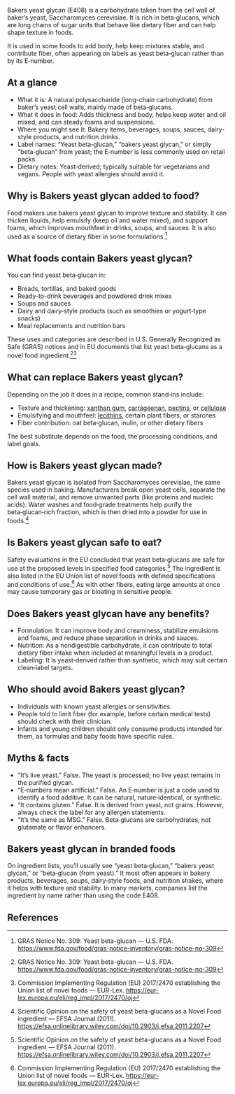 Bakers yeast glycan (E408) is a carbohydrate taken from the cell wall of baker’s yeast, Saccharomyces cerevisiae. It is rich in beta‑glucans, which are long chains of sugar units that behave like dietary fiber and can help shape texture in foods.

It is used in some foods to add body, help keep mixtures stable, and contribute fiber, often appearing on labels as yeast beta‑glucan rather than by its E‑number.

<!--more-->

## At a glance
- What it is: A natural polysaccharide (long-chain carbohydrate) from baker’s yeast cell walls, mainly made of beta‑glucans.
- What it does in food: Adds thickness and body, helps keep water and oil mixed, and can steady foams and suspensions.
- Where you might see it: Bakery items, beverages, soups, sauces, dairy-style products, and nutrition drinks.
- Label names: “Yeast beta‑glucan,” “bakers yeast glycan,” or simply “beta‑glucan” from yeast; the E‑number is less commonly used on retail packs.
- Dietary notes: Yeast‑derived; typically suitable for vegetarians and vegans. People with yeast allergies should avoid it.

## Why is Bakers yeast glycan added to food?
Food makers use bakers yeast glycan to improve texture and stability. It can thicken liquids, help emulsify (keep oil and water mixed), and support foams, which improves mouthfeel in drinks, soups, and sauces. It is also used as a source of dietary fiber in some formulations.[^2]

## What foods contain Bakers yeast glycan?
You can find yeast beta‑glucan in:
- Breads, tortillas, and baked goods
- Ready-to-drink beverages and powdered drink mixes
- Soups and sauces
- Dairy and dairy‑style products (such as smoothies or yogurt‑type snacks)
- Meal replacements and nutrition bars

These uses and categories are described in U.S. Generally Recognized as Safe (GRAS) notices and in EU documents that list yeast beta‑glucans as a novel food ingredient.[^2][^3]

## What can replace Bakers yeast glycan?
Depending on the job it does in a recipe, common stand‑ins include:
- Texture and thickening: [xanthan gum](/e415-xanthan-gum), [carrageenan](/e407-carrageenan), [pectins](/e440-pectins), or [cellulose](/e460-cellulose)
- Emulsifying and mouthfeel: [lecithins](/e322-lecithins), certain plant fibers, or starches
- Fiber contribution: oat beta‑glucan, inulin, or other dietary fibers

The best substitute depends on the food, the processing conditions, and label goals.

## How is Bakers yeast glycan made?
Bakers yeast glycan is isolated from Saccharomyces cerevisiae, the same species used in baking. Manufacturers break open yeast cells, separate the cell wall material, and remove unwanted parts (like proteins and nucleic acids). Water washes and food‑grade treatments help purify the beta‑glucan‑rich fraction, which is then dried into a powder for use in foods.[^1]

## Is Bakers yeast glycan safe to eat?
Safety evaluations in the EU concluded that yeast beta‑glucans are safe for use at the proposed levels in specified food categories.[^1] The ingredient is also listed in the EU Union list of novel foods with defined specifications and conditions of use.[^3] As with other fibers, eating large amounts at once may cause temporary gas or bloating in sensitive people.

## Does Bakers yeast glycan have any benefits?
- Formulation: It can improve body and creaminess, stabilize emulsions and foams, and reduce phase separation in drinks and sauces.
- Nutrition: As a nondigestible carbohydrate, it can contribute to total dietary fiber intake when included at meaningful levels in a product.
- Labeling: It is yeast‑derived rather than synthetic, which may suit certain clean‑label targets.

## Who should avoid Bakers yeast glycan?
- Individuals with known yeast allergies or sensitivities.
- People told to limit fiber (for example, before certain medical tests) should check with their clinician.
- Infants and young children should only consume products intended for them, as formulas and baby foods have specific rules.

## Myths & facts
- “It’s live yeast.” False. The yeast is processed; no live yeast remains in the purified glycan.
- “E‑numbers mean artificial.” False. An E‑number is just a code used to identify a food additive. It can be natural, nature‑identical, or synthetic.
- “It contains gluten.” False. It is derived from yeast, not grains. However, always check the label for any allergen statements.
- “It’s the same as MSG.” False. Beta‑glucans are carbohydrates, not glutamate or flavor enhancers.

## Bakers yeast glycan in branded foods
On ingredient lists, you’ll usually see “yeast beta‑glucan,” “bakers yeast glycan,” or “beta‑glucan (from yeast).” It most often appears in bakery products, beverages, soups, dairy‑style foods, and nutrition shakes, where it helps with texture and stability. In many markets, companies list the ingredient by name rather than using the code E408.

## References
[^1]: Scientific Opinion on the safety of yeast beta-glucans as a Novel Food ingredient — EFSA Journal (2011). https://efsa.onlinelibrary.wiley.com/doi/10.2903/j.efsa.2011.2207
[^2]: GRAS Notice No. 309: Yeast beta-glucan — U.S. FDA. https://www.fda.gov/food/gras-notice-inventory/gras-notice-no-309
[^3]: Commission Implementing Regulation (EU) 2017/2470 establishing the Union list of novel foods — EUR-Lex. https://eur-lex.europa.eu/eli/reg_impl/2017/2470/oj
